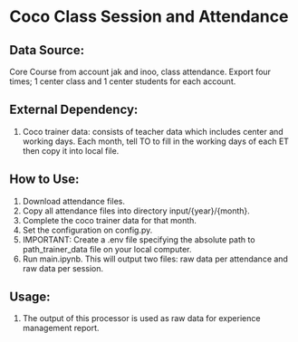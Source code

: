 # Coco Class Session and Attendance

## Data Source:

Core Course from account jak and inoo, class attendance. Export four times; 1 center class and 1 center students for each account.

## External Dependency:

1. Coco trainer data: consists of teacher data which includes center and working days. Each month, tell TO to fill in the working days of each ET then copy it into local file.

## How to Use:

1. Download attendance files.
2. Copy all attendance files into directory input/{year}/{month}.
3. Complete the coco trainer data for that month.
4. Set the configuration on config.py.
5. IMPORTANT: Create a .env file specifying the absolute path to path_trainer_data file on your local computer.
6. Run main.ipynb. This will output two files: raw data per attendance and raw data per session.

## Usage:

1. The output of this processor is used as raw data for experience management report.
